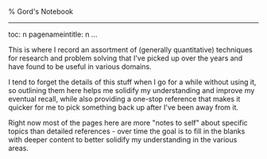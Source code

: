 % Gord's Notebook 

---
toc: n
pagenameintitle: n
...

This is where I record an assortment of (generally quantitative) techniques for research and problem solving that I've picked up over the years and have found to be useful in various domains.

I tend to forget the details of this stuff when I go for a while without using it, so outlining them here helps me solidify my understanding and improve my eventual recall, while also providing a one-stop reference that makes it quicker for me to pick something back up after I've been away from it.

Right now most of the pages here are more "notes to self" about specific topics than detailed references - over time the goal is to fill in the blanks with deeper content to better solidify my understanding in the various areas.
